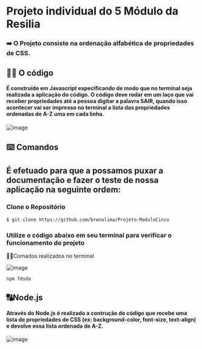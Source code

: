 # Projeto individual do 5 Módulo da Resilia

<h3> ➡️ O Projeto consiste na ordenação alfabética de propriedades de CSS. <p> </h3>
 <h2>👩‍💻 O código</h2>
 <h4>É construído em Javascript especificando de modo que no terminal seja realizada a aplicação do código. O código deve rodar em um laço que vai receber propriedades até a pessoa digitar a palavra SAIR, quando isso acontecer vai ser impresso no terminal a lista das propriedades ordenadas de A-Z uma em cada linha.</h4>


![image](https://user-images.githubusercontent.com/112409145/214704029-1f0c3735-d7d8-4884-9e09-913b544871a5.png)

<h2>⌨️ Comandos<h2>
É efetuado para que a possamos puxar a documentação e fazer o teste de nossa aplicação na seguinte ordem: <p> 
 
 ### Clone o Repositório 
 
 ```bash
$ git clone https://github.com/brwnalima/Projeto-ModuloCinco
 ```
 
 ### Utilize o código abaixo em seu terminal para verificar o funcionamento do projeto 
 
 ✍🏽Comados realizados no terminal

![image](https://user-images.githubusercontent.com/112409145/214707857-9a4a428d-2ed2-4855-a0a3-c6b9dcfa07ad.png)

 
 ```bash
npm fdsda
 ```
 


<h2>🔠Node.js</h2>
<h4>Através do Node.js é realizado a contrução do código que recebe uma lista de propriedades de CSS (ex: background-color, font-size, text-align) e devolve essa lista ordenada de A-Z.</h4>
 
 

![image](https://user-images.githubusercontent.com/112409145/214703831-27fe2657-2287-4975-aae8-f0cb613cd4e9.png)

